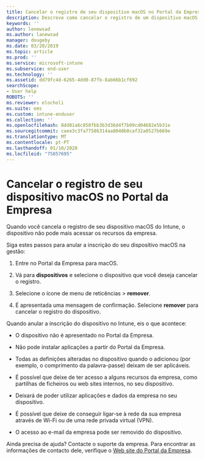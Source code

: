 ```yaml
---
title: Cancelar o registro de seu dispositivo macOS no Portal da Empresa do Intune | Microsoft Docs
description: Descreve como cancelar o registro de um dispositivo macOS do Portal da Empresa
keywords: ''
author: lenewsad
ms.author: lanewsad
manager: dougeby
ms.date: 03/20/2019
ms.topic: article
ms.prod: ''
ms.service: microsoft-intune
ms.subservice: end-user
ms.technology: ''
ms.assetid: dd79fc4d-6265-4dd0-87fb-8ab66b1cf692
searchScope:
- User help
ROBOTS: ''
ms.reviewer: elocholi
ms.suite: ems
ms.custom: intune-enduser
ms.collection: ''
ms.openlocfilehash: 8dd81a6c850fbb3b3d36d4f7b09cd04682e5b31e
ms.sourcegitcommit: caee3c3fa77586314aa8040b0caf32a0527b669e
ms.translationtype: MT
ms.contentlocale: pt-PT
ms.lasthandoff: 01/10/2020
ms.locfileid: "75857695"
---
```

# <a name="unenroll-your-macos-device-from-company-portal"></a>Cancelar o registro de seu dispositivo macOS no Portal da Empresa

Quando você cancela o registro de seu dispositivo macOS do Intune, o dispositivo não pode mais acessar os recursos da empresa.

Siga estes passos para anular a inscrição do seu dispositivo macOS na gestão:

1. Entre no Portal da Empresa para macOS.
2. Vá para **dispositivos** e selecione o dispositivo que você deseja cancelar o registro.

3. Selecione o ícone de menu de reticências > **remover**.
4. É apresentada uma mensagem de confirmação. Selecione **remover** para cancelar o registro do dispositivo. 

Quando anular a inscrição do dispositivo no Intune, eis o que acontece:

- O dispositivo não é apresentado no Portal da Empresa.

- Não pode instalar aplicações a partir do Portal da Empresa.

- Todas as definições alteradas no dispositivo quando o adicionou (por exemplo, o comprimento da palavra-passe) deixam de ser aplicáveis.

- É possível que deixe de ter acesso a alguns recursos da empresa, como partilhas de ficheiros ou web sites internos, no seu dispositivo.

- Deixará de poder utilizar aplicações e dados da empresa no seu dispositivo.

- É possível que deixe de conseguir ligar-se à rede da sua empresa através de Wi-Fi ou de uma rede privada virtual (VPN).

- O acesso ao e-mail da empresa pode ser removido do dispositivo.

Ainda precisa de ajuda? Contacte o suporte da empresa. Para encontrar as informações de contacto dele, verifique o [Web site do Portal da Empresa](https://go.microsoft.com/fwlink/?linkid=2010980).
